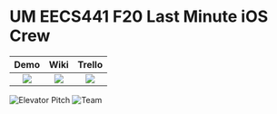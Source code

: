 # UM EECS441 F20 Last Minute iOS Crew

| Demo  |  Wiki |  Trello  |
|:-----:|:-----:|:--------:|
|[<img src="https://eecs441.eecs.umich.edu/img/admin/video.png">][demo_page]|[<img src="https://eecs441.eecs.umich.edu/img/admin/wiki.png">][wiki_page]|[<img src="https://eecs441.eecs.umich.edu/img/admin/trello.png">][process_page]|

![Elevator Pitch](https://eecs441.eecs.umich.edu/img/F20/lastminuteioscrew.png)
![Team](https://eecs441.eecs.umich.edu/img/F20/lastminuteioscrew_team.png)

[demo_page]: https://www.youtube.com/watch?v=4gAhKTFQl1U
[wiki_page]: https://github.com/UM-EECS-441/lastminuteioscrew/wiki
[process_page]: https://trello.com/b/QGgr3MnW/last-minute-ios-crew

<!--
RUNNING THE FLASK APP 
1. create a virtual environment  https://eecs485staff.github.io/p1-insta485-static/setup_virtual_env.html
2. install sqlite3 
linux and windows: "sudo apt-get install sqlite3 curl" 
macos: "brew install sqlite3 curl" 
3. run "sqlite3 var/forgetMeNot.sqlite3 < sql/schema.sql" 
4. run "sqlite3 var/forgetMeNot.sqlite3 < sql/data.sql" 
5. activate your virtual environment 
6. run "pip install -r requirements.txt"
7. run "pip install -e ." 
8. start the flask app with ./bin/forgetMeNotRun
-->
